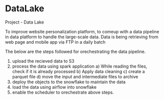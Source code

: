 # DataLake

Project - Data Lake

To improve  website personalization platform, to comeup with a data pipeline in data platform to handle the large-scale data. Data is being retrieving from web page and mobile app via FTP in a daily batch

The below are the steps followed for orechestrating the data pipeline.

1. upload the recieved data to S3
2. process the data using spark application
  a) While reading the files, check if it is already processed
  b) Apply data cleaning 
  c) create a parquet file
  d) move the input and intermediate files to archive
3. deploy the objects to the snowflake to maintain the data
4. load the data using airflow into snowflake
4. enable the scheduler to orechestrate above steps.



